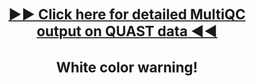 <h1 align="center">
  <a href="https://edgeemer.github.io/B_burgdorferi_MultiQC_QUAST/">▶️▶️ Click here for detailed MultiQC output on QUAST data ◀️◀️</a>
</h>
<h1 align="center">White color warning! <h>

